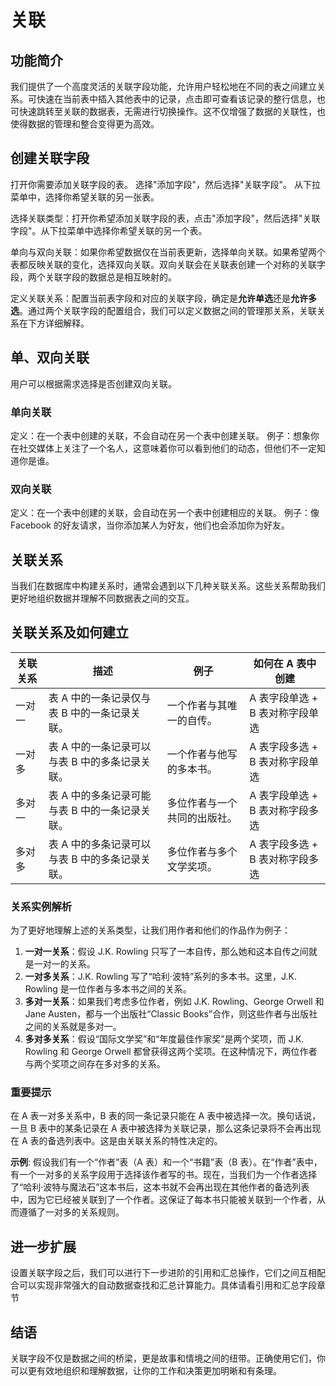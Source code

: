 # 关联

## 功能简介

我们提供了一个高度灵活的关联字段功能，允许用户轻松地在不同的表之间建立关系。可快速在当前表中插入其他表中的记录，点击即可查看该记录的整行信息，也可快速跳转至关联的数据表，无需进行切换操作。这不仅增强了数据的关联性，也使得数据的管理和整合变得更为高效。

## 创建关联字段

打开你需要添加关联字段的表。 选择"添加字段"，然后选择"关联字段"。 从下拉菜单中，选择你希望关联的另一张表。

选择关联类型：打开你希望添加关联字段的表，点击"添加字段"，然后选择"关联字段"。从下拉菜单中选择你希望关联的另一个表。

单向与双向关联：如果你希望数据仅在当前表更新，选择单向关联。如果希望两个表都反映关联的变化，选择双向关联。双向关联会在关联表创建一个对称的关联字段，两个关联字段的数据总是相互映射的。

定义关联关系：配置当前表字段和对应的关联字段，确定是**允许单选**还是**允许多选**。通过两个关联字段的配置组合，我们可以定义数据之间的管理那关系，关联关系在下方详细解释。

## 单、双向关联

用户可以根据需求选择是否创建双向关联。

### 单向关联

定义：在一个表中创建的关联，不会自动在另一个表中创建关联。 例子：想象你在社交媒体上关注了一个名人，这意味着你可以看到他们的动态，但他们不一定知道你是谁。

### 双向关联

定义：在一个表中创建的关联，会自动在另一个表中创建相应的关联。 例子：像 Facebook 的好友请求，当你添加某人为好友，他们也会添加你为好友。

## 关联关系

当我们在数据库中构建关系时，通常会遇到以下几种关联关系。这些关系帮助我们更好地组织数据并理解不同数据表之间的交互。

## 关联关系及如何建立

| 关联关系 | 描述                         | 例子             | 如何在 A 表中创建          |
| ---- | -------------------------- | -------------- | ------------------- |
| 一对一  | 表 A 中的一条记录仅与表 B 中的一条记录关联。  | 一个作者与其唯一的自传。   | A 表字段单选 + B 表对称字段单选 |
| 一对多  | 表 A 中的一条记录可以与表 B 中的多条记录关联。 | 一个作者与他写的多本书。   | A 表字段多选 + B 表对称字段单选 |
| 多对一  | 表 A 中的多条记录可能与表 B 中的一条记录关联。 | 多位作者与一个共同的出版社。 | A 表字段单选 + B 表对称字段多选 |
| 多对多  | 表 A 中的多条记录可以与表 B 中的多条记录关联。 | 多位作者与多个文学奖项。   | A 表字段多选 + B 表对称字段多选 |

### 关系实例解析

为了更好地理解上述的关系类型，让我们用作者和他们的作品作为例子：

1. **一对一关系**：假设 J.K. Rowling 只写了一本自传，那么她和这本自传之间就是一对一的关系。
2. **一对多关系**：J.K. Rowling 写了“哈利·波特”系列的多本书。这里，J.K. Rowling 是一位作者与多本书之间的关系。
3. **多对一关系**：如果我们考虑多位作者，例如 J.K. Rowling、George Orwell 和 Jane Austen，都与一个出版社“Classic Books”合作，则这些作者与出版社之间的关系就是多对一。
4. **多对多关系**：假设“国际文学奖”和“年度最佳作家奖”是两个奖项，而 J.K. Rowling 和 George Orwell 都曾获得这两个奖项。在这种情况下，两位作者与两个奖项之间存在多对多的关系。

### 重要提示

在 A 表一对多关系中，B 表的同一条记录只能在 A 表中被选择一次。换句话说，一旦 B 表中的某条记录在 A 表中被选择为关联记录，那么这条记录将不会再出现在 A 表的备选列表中。这是由关联关系的特性决定的。

**示例**: 假设我们有一个“作者”表（A 表）和一个“书籍”表（B 表）。在“作者”表中，有一个一对多的关系字段用于选择该作者写的书。现在，当我们为一个作者选择了“哈利·波特与魔法石”这本书后，这本书就不会再出现在其他作者的备选列表中，因为它已经被关联到了一个作者。这保证了每本书只能被关联到一个作者，从而遵循了一对多的关系规则。

## 进一步扩展

设置关联字段之后，我们可以进行下一步进阶的引用和汇总操作，它们之间互相配合可以实现非常强大的自动数据查找和汇总计算能力。具体请看引用和汇总字段章节

## 结语

关联字段不仅是数据之间的桥梁，更是故事和情境之间的纽带。正确使用它们，你可以更有效地组织和理解数据，让你的工作和决策更加明晰和有条理。
